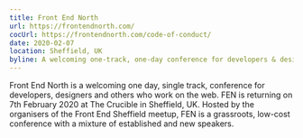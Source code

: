 ```yaml
---
title: Front End North
url: https://frontendnorth.com/
cocUrl: https://frontendnorth.com/code-of-conduct/
date: 2020-02-07
location: Sheffield, UK
byline: A welcoming one-track, one-day conference for developers & designers who work on the web.
---
```

Front End North is a welcoming one day, single track, conference for developers, designers and others who work on the web. FEN is returning on 7th February 2020 at The Crucible in Sheffield, UK. Hosted by the organisers of the Front End Sheffield meetup, FEN is a grassroots, low-cost conference with a mixture of established and new speakers.
